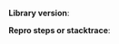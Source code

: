 <!--
Thanks for using Motif. Before you create an issue, please consider the following points to help us best diagnose the issue.
Feel free to remove any irrelevant parts that you know are not related to the issue.
Any HTML comment like this will be stripped when rendering markdown, no need to delete them.
-->

<!-- Please include the library version number, including the minor and patch version (like `1.0.0`), in the issue text. -->
**Library version**:

<!-- If you think you found a bug, please include a code sample that reproduces the problem. A stacktrace alone is ok too, but may not contain enough context for us to deduce the issue from. -->
**Repro steps or stacktrace**:
